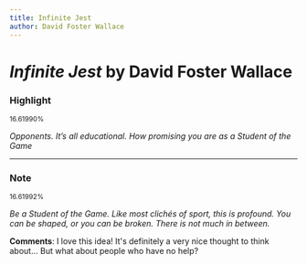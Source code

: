 ```yaml
---
title: Infinite Jest
author: David Foster Wallace
---
```


# *Infinite Jest* by David Foster Wallace

### Highlight

<sup>16.61990%</sup>

*Opponents. It’s all educational. How promising you are as a Student of the Game*

---

### Note

<sup>16.61992%</sup>

*Be a Student of the Game. Like most clichés of sport, this is profound. You can be shaped, or you can be broken. There is not much in between.*

**Comments**: I love this idea! It's definitely a very nice thought to think about... But what about people who have no help?